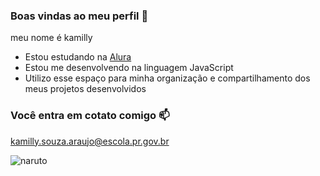 ### Boas vindas ao meu perfil 🖤

meu nome é kamilly

- Estou estudando na [Alura](https://www.alura.com.br) 
- Estou me desenvolvendo na linguagem JavaScript
- Utilizo esse espaço para minha organização e compartilhamento dos meus projetos desenvolvidos

### Você entra em cotato comigo 📫

kamilly.souza.araujo@escola.pr.gov.br

![naruto](https://github.com/kamilly0407/kamilly0407/assets/142518996/8774b28d-b78d-4a6c-800f-e9f71911abe6)

